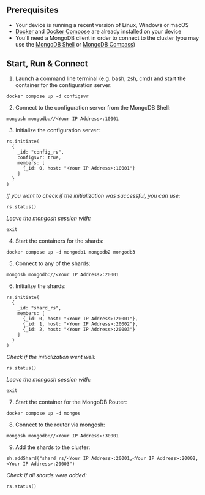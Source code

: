 ## Prerequisites
* Your device is running a recent version of Linux, Windows or macOS
* [Docker](https://docs.docker.com/install/) and [Docker Compose](https://docs.docker.com/compose/install/) are already installed on your device
* You'll need a MongoDB client in order to connect to the cluster (you may use the [MongoDB Shell](https://docs.mongodb.com/mongodb-shell/install/) or [MongoDB Compass](https://docs.mongodb.com/compass/current/install/))

## Start, Run & Connect

1. Launch a command line terminal (e.g. bash, zsh, cmd) and start the container for the configuration server:
```
docker compose up -d configsvr
```

2. Connect to the configuration server from the MongoDB Shell:
```
mongosh mongodb://<Your IP Address>:10001
```

3. Initialize the configuration server:
```
rs.initiate(
  {
    _id: "config_rs",
    configsvr: true,
    members: [
      {_id: 0, host: "<Your IP Address>:10001"}
    ]
  }
)
```

_If you want to check if the initialization was successful, you can use:_
```
rs.status()
```

_Leave the mongosh session with:_
```
exit
```

4. Start the containers for the shards:
```
docker compose up -d mongodb1 mongodb2 mongodb3
```

5. Connect to any of the shards:
```
mongosh mongodb://<Your IP Address>:20001
```

6. Initialize the shards:
```
rs.initiate(
  {
    _id: "shard_rs",
    members: [
      {_id: 0, host: "<Your IP Address>:20001"},
      {_id: 1, host: "<Your IP Address>:20002"},
      {_id: 2, host: "<Your IP Address>:20003"}
    ]
  }
)
```

_Check if the initialization went well:_
```
rs.status()
```

_Leave the mongosh session with:_
```
exit
```

7. Start the container for the MongoDB Router:
```
docker compose up -d mongos
```

8. Connect to the router via mongosh:
```
mongosh mongodb://<Your IP Address>:30001
```

9. Add the shards to the cluster:
```
sh.addShard("shard_rs/<Your IP Address>:20001,<Your IP Address>:20002,<Your IP Address>:20003")
```

_Check if all shards were added:_
```
rs.status()
```

